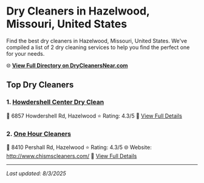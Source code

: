 # Dry Cleaners in Hazelwood, Missouri, United States

Find the best dry cleaners in Hazelwood, Missouri, United States. We've compiled a list of 2 dry cleaning services to help you find the perfect one for your needs.

🌐 **[View Full Directory on DryCleanersNear.com](https://drycleanersnear.com/city/US/Missouri/Hazelwood)**

## Top Dry Cleaners

### 1. [Howdershell Center Dry Clean](https://drycleanersnear.com/dryCleaner/686f1ef11cef475d4de83f4a/howdershell-center-dry-clean)
📍 6857 Howdershell Rd, Hazelwood
⭐ Rating: 4.3/5
🔗 [View Full Details](https://drycleanersnear.com/dryCleaner/686f1ef11cef475d4de83f4a/howdershell-center-dry-clean)

### 2. [One Hour Cleaners](https://drycleanersnear.com/dryCleaner/686f1f561cef475d4de84260/one-hour-cleaners)
📍 8410 Pershall Rd, Hazelwood
⭐ Rating: 4.3/5
🌐 Website: http://www.chismscleaners.com/
🔗 [View Full Details](https://drycleanersnear.com/dryCleaner/686f1f561cef475d4de84260/one-hour-cleaners)


---

*Last updated: 8/3/2025*
